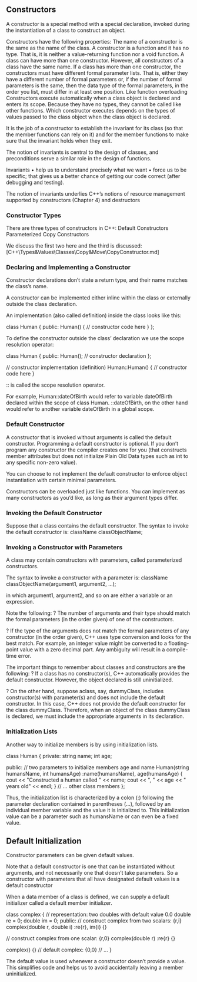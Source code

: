 ## Constructors
A constructor is a special method with a special declaration, invoked during the instantiation of a class to construct an object.

Constructors have the following properties:
  The name of a constructor is the same as the name of the class.
  A constructor is a function and it has no type. That is, it is neither a value-returning function nor a void function.
  A class can have more than one constructor. However, all constructors of a class have the same name.
  If a class has more than one constructor, the constructors must have different formal parameter lists. That is, either they have a different number of formal parameters or, if the number of formal parameters is the same, then the data type of the formal parameters, in the order you list, must differ in at least one position. Like function overloading
  Constructors execute automatically when a class object is declared and enters its scope. Because they have no types, they cannot be called like other functions.
  Which constructor executes depends on the types of values passed to the class object when the class object is declared.

It is the job of a constructor to establish the invariant for its class (so that the member functions can rely on it) and for the member functions to make sure that the invariant holds when they exit.

The notion of invariants is central to the design of classes, and preconditions serve a similar role in the design of functions.

Invariants
• help us to understand precisely what we want
• force us to be specific; that gives us a better chance of getting our code correct (after debugging and testing).

The notion of invariants underlies C++’s notions of resource management supported by constructors (Chapter 4) and destructors


### Constructor Types
There are three types of constructors in C++:
Default Constructors
Parameterized
Copy Constructors

We discuss the first two here and the third is discussed:
[C++\Types&Values\Classes\Copy&Move\CopyConstructor.md]



### Declaring and Implementing a Constructor
Constructor declarations don’t state a return type, and their name matches the class’s name.

A constructor can be implemented either inline within the class or externally outside the class declaration.

An implementation (also called definition) inside the class looks like this:

class Human {
public:
  Human() { // constructor code here }
};

To define the constructor outside the class’ declaration we use the scope resolution operator:

class Human {
  public:
  Human(); // constructor declaration
};

// constructor implementation (definition)
Human::Human() {
  // constructor code here
}

:: is called the scope resolution operator.

For example, Human::dateOfBirth would refer to variable dateOfBirth declared within the scope of class Human.
::dateOfBirth, on the other hand would refer to another variable dateOfBirth in a global scope.



### Default Constructor
A constructor that is invoked without arguments is called the default constructor. Programming a default constructor is optional. If you don’t program any constructor the compiler creates one for you (that constructs member attributes but does not initialize Plain Old Data types such as int to any specific non-zero value).

You can choose to not implement the default constructor to enforce object instantiation with certain minimal parameters.

Constructors can be overloaded just like functions. You can implement as many constructors as you’d like, as long as their argument types differ.

### Invoking the Default Constructor
Suppose that a class contains the default constructor. The syntax to invoke the default constructor is:
className classObjectName;


### Invoking a Constructor with Parameters
A class may contain constructors with parameters, called parameterized constructors.

The syntax to invoke a constructor with a parameter is:
className classObjectName(argument1, argument2, ...);

in which argument1, argument2, and so on are either a variable or an expression.

Note the following:
? The number of arguments and their type should match the formal parameters (in the order given) of one of the constructors.

? If the type of the arguments does not match the formal parameters of any constructor (in the order given), C++ uses type conversion and looks for the best match. For example, an integer value might be converted to a floating-point value with a zero decimal part. Any ambiguity will result in a compile-time error.


The important things to remember about classes and constructors are the following:
? If a class has no constructor(s), C++ automatically provides the default
constructor. However, the object declared is still uninitialized.

? On the other hand, suppose aclass, say, dummyClass, includes constructor(s) with parameter(s) and does not include the default constructor. In this case, C++ does not provide the default constructor for the class dummyClass. Therefore, when an object of the class dummyClass is declared, we must include the appropriate arguments in its declaration.



### Initialization Lists
Another way to initialize members is by using initialization lists.

class Human {
private:
  string name;
  int age;

public:
  // two parameters to initialize members age and name
  Human(string humansName, int humansAge)
  :name(humansName), age(humansAge) {
    cout << "Constructed a human called " << name;
    cout << ", " << age << " years old" << endl;
  }
  // ... other class members
};

Thus, the initialization list is characterized by a colon (:) following the parameter declaration contained in parentheses (…), followed by an individual member variable and the value it is initialized to. This initialization value can be a parameter such as humansName or can even be a fixed value.





## Default Initialization
Constructor parameters can be given default values.

Note that a default constructor is one that can be instantiated without arguments, and not necessarily one that doesn’t take parameters. So a constructor with parameters that all have designated default values is a default constructor

When a data member of a class is defined, we can supply a default initializer called a default member initializer.

class complex {
  // representation: two doubles with default value 0.0
  double re = 0;
  double im = 0;
public:
  // construct complex from two scalars: {r,i}
  complex(double r, double i) :re{r}, im{i} {}

  // construct complex from one scalar: {r,0}
  complex(double r) :re{r} {}

  complex() {} // default complex: {0,0}
// ...
}

The default value is used whenever a constructor doesn’t provide a value. This simplifies code and helps us to avoid accidentally leaving a member uninitialized.
